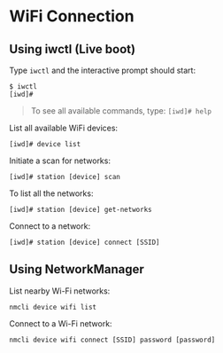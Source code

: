 # WiFi Connection

## Using iwctl (Live boot)

Type `iwctl` and the interactive prompt should start:

    $ iwctl
    [iwd]#

> To see all available commands, type: `[iwd]# help`

List all available WiFi devices:

    [iwd]# device list

Initiate a scan for networks:

    [iwd]# station [device] scan

To list all the networks:

    [iwd]# station [device] get-networks

Connect to a network:

    [iwd]# station [device] connect [SSID]


## Using NetworkManager

List nearby Wi-Fi networks:

    nmcli device wifi list

Connect to a Wi-Fi network:

    nmcli device wifi connect [SSID] password [password]
